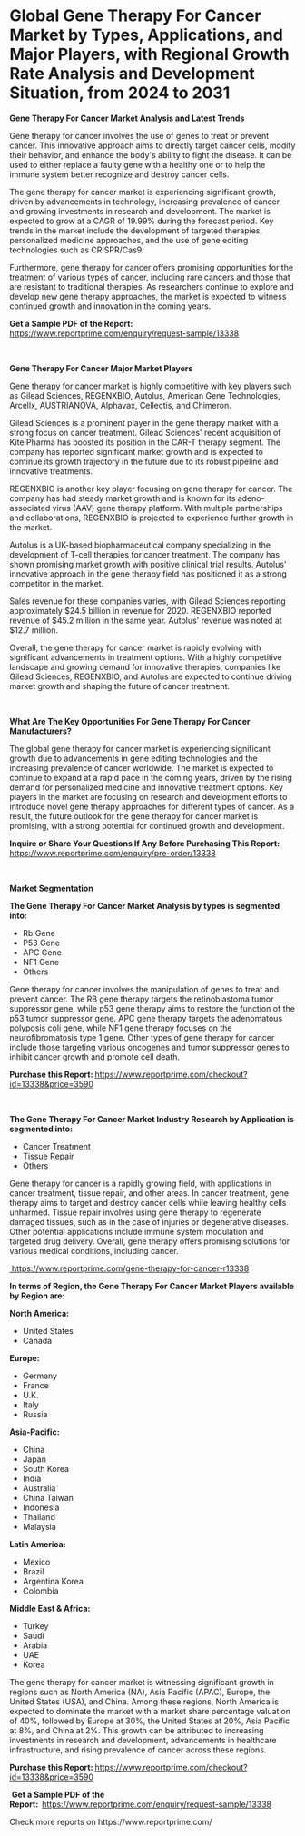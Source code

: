 <p><h1>Global Gene Therapy For Cancer Market by Types, Applications, and Major Players, with Regional Growth Rate Analysis and Development Situation, from 2024 to 2031</h1></p><p><strong>Gene Therapy For Cancer Market Analysis and Latest Trends</strong></p>
<p><p>Gene therapy for cancer involves the use of genes to treat or prevent cancer. This innovative approach aims to directly target cancer cells, modify their behavior, and enhance the body's ability to fight the disease. It can be used to either replace a faulty gene with a healthy one or to help the immune system better recognize and destroy cancer cells.</p><p>The gene therapy for cancer market is experiencing significant growth, driven by advancements in technology, increasing prevalence of cancer, and growing investments in research and development. The market is expected to grow at a CAGR of 19.99% during the forecast period. Key trends in the market include the development of targeted therapies, personalized medicine approaches, and the use of gene editing technologies such as CRISPR/Cas9.</p><p>Furthermore, gene therapy for cancer offers promising opportunities for the treatment of various types of cancer, including rare cancers and those that are resistant to traditional therapies. As researchers continue to explore and develop new gene therapy approaches, the market is expected to witness continued growth and innovation in the coming years.</p></p>
<p><strong>Get a Sample PDF of the Report:&nbsp;</strong> <a href="https://www.reportprime.com/enquiry/request-sample/13338">https://www.reportprime.com/enquiry/request-sample/13338</a></p>
<p>&nbsp;</p>
<p><strong>Gene Therapy For Cancer Major Market Players</strong></p>
<p><p>Gene therapy for cancer market is highly competitive with key players such as Gilead Sciences, REGENXBIO, Autolus, American Gene Technologies, Arcellx, AUSTRIANOVA, Alphavax, Cellectis, and Chimeron. </p><p>Gilead Sciences is a prominent player in the gene therapy market with a strong focus on cancer treatment. Gilead Sciences' recent acquisition of Kite Pharma has boosted its position in the CAR-T therapy segment. The company has reported significant market growth and is expected to continue its growth trajectory in the future due to its robust pipeline and innovative treatments.</p><p>REGENXBIO is another key player focusing on gene therapy for cancer. The company has had steady market growth and is known for its adeno-associated virus (AAV) gene therapy platform. With multiple partnerships and collaborations, REGENXBIO is projected to experience further growth in the market.</p><p>Autolus is a UK-based biopharmaceutical company specializing in the development of T-cell therapies for cancer treatment. The company has shown promising market growth with positive clinical trial results. Autolus' innovative approach in the gene therapy field has positioned it as a strong competitor in the market.</p><p>Sales revenue for these companies varies, with Gilead Sciences reporting approximately $24.5 billion in revenue for 2020. REGENXBIO reported revenue of $45.2 million in the same year. Autolus' revenue was noted at $12.7 million.</p><p>Overall, the gene therapy for cancer market is rapidly evolving with significant advancements in treatment options. With a highly competitive landscape and growing demand for innovative therapies, companies like Gilead Sciences, REGENXBIO, and Autolus are expected to continue driving market growth and shaping the future of cancer treatment.</p></p>
<p>&nbsp;</p>
<p><strong>What Are The Key Opportunities For Gene Therapy For Cancer Manufacturers?</strong></p>
<p><p>The global gene therapy for cancer market is experiencing significant growth due to advancements in gene editing technologies and the increasing prevalence of cancer worldwide. The market is expected to continue to expand at a rapid pace in the coming years, driven by the rising demand for personalized medicine and innovative treatment options. Key players in the market are focusing on research and development efforts to introduce novel gene therapy approaches for different types of cancer. As a result, the future outlook for the gene therapy for cancer market is promising, with a strong potential for continued growth and development.</p></p>
<p><strong>Inquire or Share Your Questions If Any Before Purchasing This Report:</strong> <a href="https://www.reportprime.com/enquiry/pre-order/13338">https://www.reportprime.com/enquiry/pre-order/13338</a></p>
<p>&nbsp;</p>
<p><strong>Market Segmentation</strong></p>
<p><strong>The Gene Therapy For Cancer Market Analysis by types is segmented into:</strong></p>
<p><ul><li>Rb Gene</li><li>P53 Gene</li><li>APC Gene</li><li>NF1 Gene</li><li>Others</li></ul></p>
<p><p>Gene therapy for cancer involves the manipulation of genes to treat and prevent cancer. The RB gene therapy targets the retinoblastoma tumor suppressor gene, while p53 gene therapy aims to restore the function of the p53 tumor suppressor gene. APC gene therapy targets the adenomatous polyposis coli gene, while NF1 gene therapy focuses on the neurofibromatosis type 1 gene. Other types of gene therapy for cancer include those targeting various oncogenes and tumor suppressor genes to inhibit cancer growth and promote cell death.</p></p>
<p><strong>Purchase this Report:&nbsp;</strong><a href="https://www.reportprime.com/checkout?id=13338&price=3590">https://www.reportprime.com/checkout?id=13338&price=3590</a></p>
<p>&nbsp;</p>
<p><strong>The Gene Therapy For Cancer Market Industry Research by Application is segmented into:</strong></p>
<p><ul><li>Cancer Treatment</li><li>Tissue Repair</li><li>Others</li></ul></p>
<p><p>Gene therapy for cancer is a rapidly growing field, with applications in cancer treatment, tissue repair, and other areas. In cancer treatment, gene therapy aims to target and destroy cancer cells while leaving healthy cells unharmed. Tissue repair involves using gene therapy to regenerate damaged tissues, such as in the case of injuries or degenerative diseases. Other potential applications include immune system modulation and targeted drug delivery. Overall, gene therapy offers promising solutions for various medical conditions, including cancer.</p></p>
<p><a href="https://www.reportprime.com/gene-therapy-for-cancer-r13338">&nbsp;https://www.reportprime.com/gene-therapy-for-cancer-r13338</a></p>
<p><strong>In terms of Region, the Gene Therapy For Cancer Market Players available by Region are:</strong></p>
<p>
    <p> <strong> North America: </strong>
        <ul>
            <li>United States</li>
            <li>Canada</li>
        </ul>
        </p> 
    <p> <strong> Europe: </strong>
        <ul>
            <li>Germany</li>
            <li>France</li>
            <li>U.K.</li>
            <li>Italy</li>
            <li>Russia</li>
        </ul>
        </p> 
    <p> <strong> Asia-Pacific: </strong>
        <ul>
            <li>China</li>
            <li>Japan</li>
            <li>South Korea</li>
            <li>India</li>
            <li>Australia</li>
            <li>China Taiwan</li>
            <li>Indonesia</li>
            <li>Thailand</li>
            <li>Malaysia</li>
        </ul>
        </p> 
    <p> <strong> Latin America: </strong>
        <ul>
            <li>Mexico</li>
            <li>Brazil</li>
            <li>Argentina Korea</li>
            <li>Colombia</li>
        </ul>
        </p> 
    <p> <strong> Middle East & Africa: </strong>
        <ul>
            <li>Turkey</li>
            <li>Saudi</li>
            <li>Arabia</li>
            <li>UAE</li>
            <li>Korea</li>
        </ul>
    </p>
    </p>
<p><p>The gene therapy for cancer market is witnessing significant growth in regions such as North America (NA), Asia Pacific (APAC), Europe, the United States (USA), and China. Among these regions, North America is expected to dominate the market with a market share percentage valuation of 40%, followed by Europe at 30%, the United States at 20%, Asia Pacific at 8%, and China at 2%. This growth can be attributed to increasing investments in research and development, advancements in healthcare infrastructure, and rising prevalence of cancer across these regions.</p></p>
<p><strong>Purchase this Report: </strong><a href="https://www.reportprime.com/checkout?id=13338&price=3590">https://www.reportprime.com/checkout?id=13338&price=3590</a></p>
<p>&nbsp;<strong>Get a Sample PDF of the Report:&nbsp;&nbsp;</strong><a href="https://www.reportprime.com/enquiry/request-sample/13338">https://www.reportprime.com/enquiry/request-sample/13338</a></p>
<p><strong></strong></p>
<p>Check more reports on https://www.reportprime.com/</p>